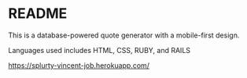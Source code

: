 # README

This is a database-powered quote generator with a mobile-first design.

Languages used includes HTML, CSS, RUBY, and RAILS

https://splurty-vincent-job.herokuapp.com/
